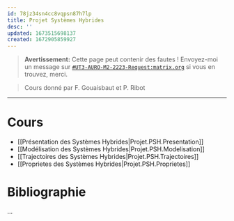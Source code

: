 ```yaml
---
id: 78jz34sn4cc8vqpsn87h7lp
title: Projet Systèmes Hybrides
desc: ''
updated: 1673515698137
created: 1672905859927
---
```


> **Avertissement:**
Cette page peut contenir des fautes ! Envoyez-moi un message sur [`#UT3-AURO-M2-2223-Request:matrix.org`](https://matrix.to/#/#UT3-AURO-M2-2223-Request:matrix.org) si vous en trouvez, merci.

> Cours donné par F. Gouaisbaut et P. Ribot

---

# Cours

- [[Présentation des Systèmes Hybrides|Projet.PSH.Presentation]]
- [[Modélisation des Systèmes Hybrides|Projet.PSH.Modelisation]]
- [[Trajectoires des Systèmes Hybrides|Projet.PSH.Trajectoires]]
- [[Proprietes des Systèmes Hybrides|Projet.PSH.Proprietes]]

# Bibliographie

...